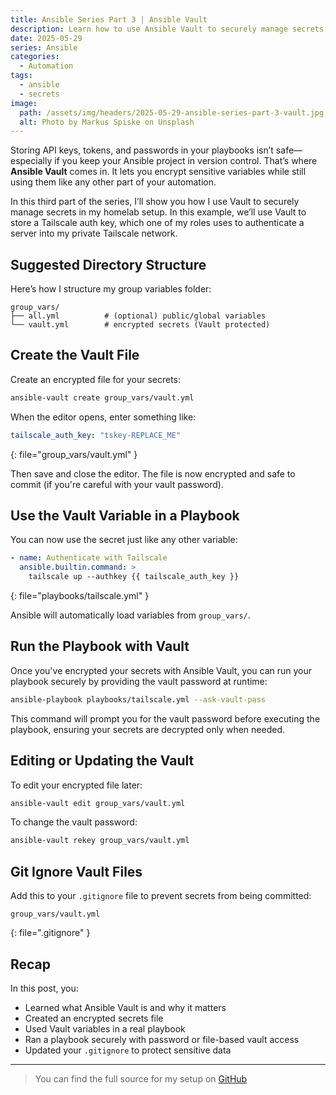 ```yaml
---
title: Ansible Series Part 3 | Ansible Vault
description: Learn how to use Ansible Vault to securely manage secrets in your playbooks.
date: 2025-05-29
series: Ansible
categories:
  - Automation
tags:
  - ansible
  - secrets
image:
  path: /assets/img/headers/2025-05-29-ansible-series-part-3-vault.jpg
  alt: Photo by Markus Spiske on Unsplash
---
```


Storing API keys, tokens, and passwords in your playbooks isn’t safe—especially if you keep your Ansible project in version control. That’s where **Ansible Vault** comes in. It lets you encrypt sensitive variables while still using them like any other part of your automation.

In this third part of the series, I’ll show you how I use Vault to securely manage secrets in my homelab setup. In this example, we’ll use Vault to store a Tailscale auth key, which one of my roles uses to authenticate a server into my private Tailscale network.

## Suggested Directory Structure

Here’s how I structure my group variables folder:

```
group_vars/
├── all.yml          # (optional) public/global variables
└── vault.yml        # encrypted secrets (Vault protected)
```

## Create the Vault File

Create an encrypted file for your secrets:

```bash
ansible-vault create group_vars/vault.yml
```

When the editor opens, enter something like:

```yaml
tailscale_auth_key: "tskey-REPLACE_ME"
```
{: file="group_vars/vault.yml" }

Then save and close the editor. The file is now encrypted and safe to commit (if you're careful with your vault password).


## Use the Vault Variable in a Playbook

You can now use the secret just like any other variable:

```yaml
- name: Authenticate with Tailscale
  ansible.builtin.command: >
    tailscale up --authkey {{ tailscale_auth_key }}
```
{: file="playbooks/tailscale.yml" }

Ansible will automatically load variables from `group_vars/`.

## Run the Playbook with Vault

Once you've encrypted your secrets with Ansible Vault, you can run your playbook securely by providing the vault password at runtime:

```bash
ansible-playbook playbooks/tailscale.yml --ask-vault-pass
```

This command will prompt you for the vault password before executing the playbook, ensuring your secrets are decrypted only when needed.


## Editing or Updating the Vault

To edit your encrypted file later:

```bash
ansible-vault edit group_vars/vault.yml
```

To change the vault password:

```bash
ansible-vault rekey group_vars/vault.yml
```

## Git Ignore Vault Files

Add this to your `.gitignore` file to prevent secrets from being committed:

```gitignore
group_vars/vault.yml
```
{: file=".gitignore" }


## Recap

In this post, you:

- Learned what Ansible Vault is and why it matters
- Created an encrypted secrets file
- Used Vault variables in a real playbook
- Ran a playbook securely with password or file-based vault access
- Updated your `.gitignore` to protect sensitive data

---

> You can find the full source for my setup on [GitHub](https://github.com/svenvg93/ansible-homelab)
